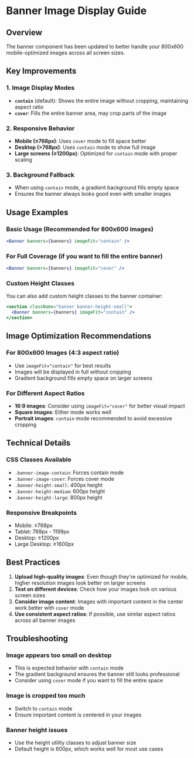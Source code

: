 # Banner Image Display Guide

## Overview
The banner component has been updated to better handle your 800x600 mobile-optimized images across all screen sizes.

## Key Improvements

### 1. Image Display Modes
- **`contain`** (default): Shows the entire image without cropping, maintaining aspect ratio
- **`cover`**: Fills the entire banner area, may crop parts of the image

### 2. Responsive Behavior
- **Mobile (≤768px)**: Uses `cover` mode to fill space better
- **Desktop (>768px)**: Uses `contain` mode to show full image
- **Large screens (≥1200px)**: Optimized for `contain` mode with proper scaling

### 3. Background Fallback
- When using `contain` mode, a gradient background fills empty space
- Ensures the banner always looks good even with smaller images

## Usage Examples

### Basic Usage (Recommended for 800x600 images)
```jsx
<Banner banners={banners} imageFit="contain" />
```

### For Full Coverage (if you want to fill the entire banner)
```jsx
<Banner banners={banners} imageFit="cover" />
```

### Custom Height Classes
You can also add custom height classes to the banner container:
```jsx
<section className="banner banner-height-small">
  <Banner banners={banners} imageFit="contain" />
</section>
```

## Image Optimization Recommendations

### For 800x600 Images (4:3 aspect ratio)
- Use `imageFit="contain"` for best results
- Images will be displayed in full without cropping
- Gradient background fills empty space on larger screens

### For Different Aspect Ratios
- **16:9 images**: Consider using `imageFit="cover"` for better visual impact
- **Square images**: Either mode works well
- **Portrait images**: `contain` mode recommended to avoid excessive cropping

## Technical Details

### CSS Classes Available
- `.banner-image-contain`: Forces contain mode
- `.banner-image-cover`: Forces cover mode
- `.banner-height-small`: 400px height
- `.banner-height-medium`: 600px height
- `.banner-height-large`: 800px height

### Responsive Breakpoints
- Mobile: ≤768px
- Tablet: 769px - 1199px
- Desktop: ≥1200px
- Large Desktop: ≥1600px

## Best Practices

1. **Upload high-quality images**: Even though they're optimized for mobile, higher resolution images look better on larger screens
2. **Test on different devices**: Check how your images look on various screen sizes
3. **Consider image content**: Images with important content in the center work better with `cover` mode
4. **Use consistent aspect ratios**: If possible, use similar aspect ratios across all banner images

## Troubleshooting

### Image appears too small on desktop
- This is expected behavior with `contain` mode
- The gradient background ensures the banner still looks professional
- Consider using `cover` mode if you want to fill the entire space

### Image is cropped too much
- Switch to `contain` mode
- Ensure important content is centered in your images

### Banner height issues
- Use the height utility classes to adjust banner size
- Default height is 600px, which works well for most use cases 
